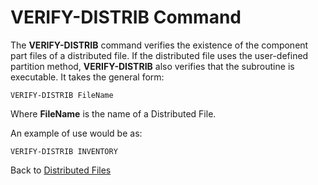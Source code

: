 # VERIFY-DISTRIB Command

<PageHeader />

The **VERIFY-DISTRIB** command verifies the existence of the component part files of a distributed file. If the distributed file uses the user-defined partition method, **VERIFY-DISTRIB** also verifies that the subroutine is executable. It takes the general form:

```
VERIFY-DISTRIB FileName
```

Where **FileName** is the name of a Distributed File.

An example of use would be as:

```
VERIFY-DISTRIB INVENTORY
```

Back to [Distributed Files](./../README.md)
